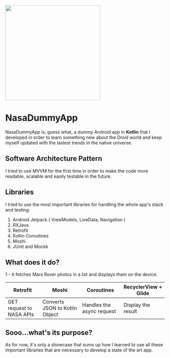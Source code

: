 <img src="https://upload.wikimedia.org/wikipedia/commons/thumb/e/e5/NASA_logo.svg/1200px-NASA_logo.svg.png" width="300" />

# NasaDummyApp
NasaDummyApp is, guess what, a dummy Android app in **Kotlin** that I developed in order to learn something new about the Droid world and keep myself updated with the lastest trends in the native universe. 

## Software Architecture Pattern
I tried to use MVVM for the first time in order to make the code more readable, scalable and easily testable in the future.

## Libraries
I tried to use the most important libraries for handling the whole app's stack and testing:
 1. Android Jetpack ( ViewModels, LiveData, Navigation )
 2. RXJava
 3. Retrofit
 4. Kotlin Coroutines
 5. Moshi
 6. JUnit and Mockk

## What does it do? 
1 - It fetches Mars Rover photos in a list and displays them on the device. 

| Retrofit | Moshi | Coroutines | RecyclerView + Glide |
|--|--| -- | -- |
| GET request to NASA APIs | Converts JSON to Kotlin Object | Handles the async request | Display the result |



## Sooo...what's its purpose? 

As for now, it's only a showcase that sums up how I learned to use all these important libraries that are necessary to develop a state of the art app.
